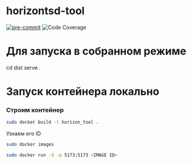 # horizontsd-tool

<p align="center">

[![pre-commit](https://img.shields.io/badge/pre--commit-enabled-brightgreen?logo=pre-commit)](https://github.com/pre-commit/pre-commit)
![Code Coverage](coverage.svg)

</p>

# Для запуска в собранном режиме

cd dist
serve .

# Запуск контейнера локально

### Строим контейнер

```bash
sudo docker build -t horizon_tool .
```

Узнаем его ID

```bash
sudo docker images
```

```bash
sudo docker run -d -p 5173:5173 <IMAGE ID>
```
